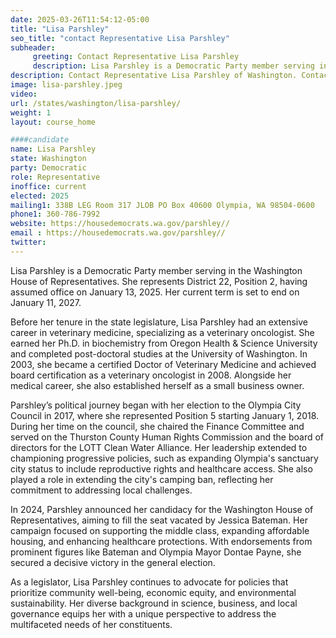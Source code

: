 ```yaml
---
date: 2025-03-26T11:54:12-05:00
title: "Lisa Parshley"
seo_title: "contact Representative Lisa Parshley"
subheader:
     greeting: Contact Representative Lisa Parshley
     description: Lisa Parshley is a Democratic Party member serving in the Washington House of Representatives. She represents District 22, Position 2, having assumed office on January 13, 2025. Her current term is set to end on January 11, 2027.
description: Contact Representative Lisa Parshley of Washington. Contact information for Lisa Parshley includes email address, phone number, and mailing address.
image: lisa-parshley.jpeg
video:
url: /states/washington/lisa-parshley/
weight: 1
layout: course_home

####candidate
name: Lisa Parshley
state: Washington
party: Democratic
role: Representative
inoffice: current
elected: 2025
mailing1: 338B LEG Room 317 JLOB PO Box 40600 Olympia, WA 98504-0600
phone1: 360-786-7992
website: https://housedemocrats.wa.gov/parshley//
email : https://housedemocrats.wa.gov/parshley//
twitter: 
---
```

Lisa Parshley is a Democratic Party member serving in the Washington House of Representatives. She represents District 22, Position 2, having assumed office on January 13, 2025. Her current term is set to end on January 11, 2027.

Before her tenure in the state legislature, Lisa Parshley had an extensive career in veterinary medicine, specializing as a veterinary oncologist. She earned her Ph.D. in biochemistry from Oregon Health & Science University and completed post-doctoral studies at the University of Washington. In 2003, she became a certified Doctor of Veterinary Medicine and achieved board certification as a veterinary oncologist in 2008. Alongside her medical career, she also established herself as a small business owner.

Parshley’s political journey began with her election to the Olympia City Council in 2017, where she represented Position 5 starting January 1, 2018. During her time on the council, she chaired the Finance Committee and served on the Thurston County Human Rights Commission and the board of directors for the LOTT Clean Water Alliance. Her leadership extended to championing progressive policies, such as expanding Olympia's sanctuary city status to include reproductive rights and healthcare access. She also played a role in extending the city's camping ban, reflecting her commitment to addressing local challenges.

In 2024, Parshley announced her candidacy for the Washington House of Representatives, aiming to fill the seat vacated by Jessica Bateman. Her campaign focused on supporting the middle class, expanding affordable housing, and enhancing healthcare protections. With endorsements from prominent figures like Bateman and Olympia Mayor Dontae Payne, she secured a decisive victory in the general election.

As a legislator, Lisa Parshley continues to advocate for policies that prioritize community well-being, economic equity, and environmental sustainability. Her diverse background in science, business, and local governance equips her with a unique perspective to address the multifaceted needs of her constituents.
